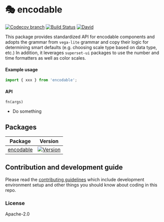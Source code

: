 # 🎭 encodable

[![Codecov branch](https://img.shields.io/codecov/c/github/apache-superset/encodable/master.svg?style=flat-square)](https://codecov.io/gh/apache-superset/encodable/branch/master)
[![Build Status](https://img.shields.io/travis/com/apache-superset/encodable/master.svg?style=flat-square
)](https://travis-ci.com/apache-superset/encodable)
[![David](https://img.shields.io/david/dev/apache-superset/encodable.svg?style=flat-square)](https://david-dm.org/apache-superset/encodable?type=dev)

This package provides standardized API for encodable components and adopts the grammar from `vega-lite` grammar and copy their logic for determining  smart defaults (e.g. choosing scale type based on data type, etc.)
In addition, it leverages `superset-ui` packages to use the number and time formatters as well as color scales.

#### Example usage

```js
import { xxx } from 'encodable';
```

#### API

`fn(args)`

- Do something


<!-- ## Demo

Most recent release: https://apache-superset.github.io/encodable

Current master: https://superset-ui.netlify.com -->

## Packages

| Package | Version |
|--|--|
| [encodable](https://github.com/apache-superset/encodable/tree/master/packages/encodable) | [![Version](https://img.shields.io/npm/v/encodable.svg?style=flat-square)](https://img.shields.io/npm/v/encodable.svg?style=flat-square) |


## Contribution and development guide

Please read the [contributing guidelines](CONTRIBUTING.md) which include development environment setup
and other things you should know about coding in this repo.

### License

Apache-2.0

